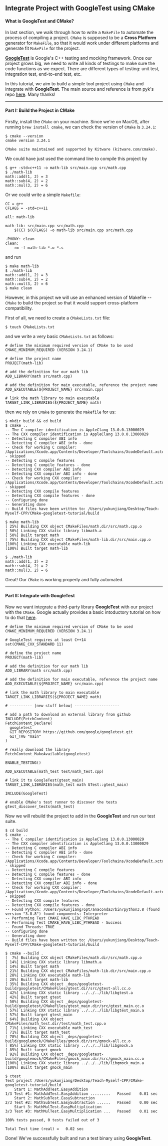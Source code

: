 ## Integrate Project with GoogleTest using CMake

#### What is GoogleTest and CMake?

In last section, we walk through how to write a `MakeFile` to automate the process of compiling a project. `CMake` is supposed to be a **Cross Platform** generator for `MakeFile`, so that it would work under different platforms and generate fit `MakeFile` for the project.

[**GoogleTest**](https://google.github.io/googletest) is Google's C++ testing and mocking framework. Once our project grows big, we need to write all kinds of testings to make sure the code functions as we expect. There are different types of testing: unit test, integration test, end-to-end test, etc.

In this tutorial, we aim to build a simple tool project using `CMake` and integrate with **GoogleTest**. The main source and reference is from pyk's repo [here](https://github.com/pyk/cmake-tutorial). Many thanks!

---

#### Part I: Build the Project in CMake

Firstly, install the `CMake` on your machine. Since we're on MacOS, after running `brew install cmake`, we can check the version of `CMake` is `3.24.1`:

```console
$ cmake --version
cmake version 3.24.1

CMake suite maintained and supported by Kitware (kitware.com/cmake).
```

We could have just used the command line to compile this project by

```console
$ g++ -std=c++11 -o math-lib src/main.cpp src/math.cpp
$ ./math-lib
math::add(1, 2) = 3
math::sub(4, 2) = 2
math::mul(3, 2) = 6
```

Or we could write a simple `Makefile`:

```console
CC = g++
CFLAGS = -std=c++11

all: math-lib

math-lib: src/main.cpp src/math.cpp
 	$(CC) $(CFLAGS) -o math-lib src/main.cpp src/math.cpp

.PHONY: clean
clean:
 	rm -f math-lib *.o *.s
```

and run

```console
$ make math-lib
$ ./math-lib
math::add(1, 2) = 3
math::sub(4, 2) = 2
math::mul(3, 2) = 6
$ make clean
```

However, in this project we will use an enhanced version of Makefile -- `CMake` to build the project so that it would support cross-platform compatibility.

First of all, we need to create a `CMakeLists.txt` file:

```console
$ touch CMakeLists.txt
```

and we write a very basic `CMakeLists.txt` as follows:

```console
# define the minimum required version of CMake to be used
CMAKE_MINIMUM_REQUIRED (VERSION 3.24.1)

# define the project name
PROJECT(math-lib)

# add the definition for our math lib
ADD_LIBRARY(math src/math.cpp)

# add the definition for main executable, reference the project name
ADD_EXECUTABLE(${PROJECT_NAME} src/main.cpp)

# link the math library to main executable
TARGET_LINK_LIBRARIES(${PROJECT_NAME} math)
```

then we rely on `CMake` to generate the `Makefile` for us:

```console
$ mkdir build && cd build
$ cmake ..
-- The C compiler identification is AppleClang 13.0.0.13000029
-- The CXX compiler identification is AppleClang 13.0.0.13000029
-- Detecting C compiler ABI info
-- Detecting C compiler ABI info - done
-- Check for working C compiler: /Applications/Xcode.app/Contents/Developer/Toolchains/XcodeDefault.xctoolchain/usr/bin/cc - skipped
-- Detecting C compile features
-- Detecting C compile features - done
-- Detecting CXX compiler ABI info
-- Detecting CXX compiler ABI info - done
-- Check for working CXX compiler: /Applications/Xcode.app/Contents/Developer/Toolchains/XcodeDefault.xctoolchain/usr/bin/c++ - skipped
-- Detecting CXX compile features
-- Detecting CXX compile features - done
-- Configuring done
-- Generating done
-- Build files have been written to: /Users/yukunjiang/Desktop/Teach-Myself-CPP/CMake-googletest-tutorial/build

$ make math-lib
[ 25%] Building CXX object CMakeFiles/math.dir/src/math.cpp.o
[ 50%] Linking CXX static library libmath.a
[ 50%] Built target math
[ 75%] Building CXX object CMakeFiles/math-lib.dir/src/main.cpp.o
[100%] Linking CXX executable math-lib
[100%] Built target math-lib

$ ./math-lib
math::add(1, 2) = 3
math::sub(4, 2) = 2
math::mul(3, 2) = 6
```
Great! Our `CMake` is working properly and fully automated.

---

#### Part II: Integrate with GoogleTest

Now we want integrate a third-party library **GoogleTest** with our project with the `CMake`. Google actually provides a basic intoductory tutorial on how to do that [here](https://google.github.io/googletest/quickstart-cmake.html).

```console
# define the minimum required version of CMake to be used
CMAKE_MINIMUM_REQUIRED (VERSION 3.24.1)

# GoogleTest requires at least C++14
set(CMAKE_CXX_STANDARD 11)

# define the project name
PROJECT(math-lib)

# add the definition for our math lib
ADD_LIBRARY(math src/math.cpp)

# add the definition for main executable, reference the project name
ADD_EXECUTABLE(${PROJECT_NAME} src/main.cpp)

# link the math library to main executable
TARGET_LINK_LIBRARIES(${PROJECT_NAME} math)

# ---------- |new stuff below| --------------------

# add a path to download an external library from github
INCLUDE(FetchContent)
FetchContent_Declare(
  googletest
  GIT_REPOSITORY https://github.com/google/googletest.git
  GIT_TAG "main"
)

# really download the library
FetchContent_MakeAvailable(googletest)

ENABLE_TESTING()

ADD_EXECUTABLE(math_test test/math_test.cpp)

# link it to GoogleTest(gtest_main)
TARGET_LINK_LIBRARIES(math_test math GTest::gtest_main)

INCLUDE(GoogleTest)

# enable CMake's test runner to discover the tests
gtest_discover_tests(math_test)
```

Now we will rebuild the project to add in the **GoogleTest** and run our test suite.

```console
$ cd build
$ cmake ..
-- The C compiler identification is AppleClang 13.0.0.13000029
-- The CXX compiler identification is AppleClang 13.0.0.13000029
-- Detecting C compiler ABI info
-- Detecting C compiler ABI info - done
-- Check for working C compiler: /Applications/Xcode.app/Contents/Developer/Toolchains/XcodeDefault.xctoolchain/usr/bin/cc - skipped
-- Detecting C compile features
-- Detecting C compile features - done
-- Detecting CXX compiler ABI info
-- Detecting CXX compiler ABI info - done
-- Check for working CXX compiler: /Applications/Xcode.app/Contents/Developer/Toolchains/XcodeDefault.xctoolchain/usr/bin/c++ - skipped
-- Detecting CXX compile features
-- Detecting CXX compile features - done
-- Found Python: /Users/yukunjiang/opt/anaconda3/bin/python3.8 (found version "3.8.8") found components: Interpreter 
-- Performing Test CMAKE_HAVE_LIBC_PTHREAD
-- Performing Test CMAKE_HAVE_LIBC_PTHREAD - Success
-- Found Threads: TRUE  
-- Configuring done
-- Generating done
-- Build files have been written to: /Users/yukunjiang/Desktop/Teach-Myself-CPP/CMake-googletest-tutorial/build

$ cmake --build .
[  7%] Building CXX object CMakeFiles/math.dir/src/math.cpp.o
[ 14%] Linking CXX static library libmath.a
[ 14%] Built target math
[ 21%] Building CXX object CMakeFiles/math-lib.dir/src/main.cpp.o
[ 28%] Linking CXX executable math-lib
[ 28%] Built target math-lib
[ 35%] Building CXX object _deps/googletest-build/googletest/CMakeFiles/gtest.dir/src/gtest-all.cc.o
[ 42%] Linking CXX static library ../../../lib/libgtest.a
[ 42%] Built target gtest
[ 50%] Building CXX object _deps/googletest-build/googletest/CMakeFiles/gtest_main.dir/src/gtest_main.cc.o
[ 57%] Linking CXX static library ../../../lib/libgtest_main.a
[ 57%] Built target gtest_main
[ 64%] Building CXX object CMakeFiles/math_test.dir/test/math_test.cpp.o
[ 71%] Linking CXX executable math_test
[ 71%] Built target math_test
[ 78%] Building CXX object _deps/googletest-build/googlemock/CMakeFiles/gmock.dir/src/gmock-all.cc.o
[ 85%] Linking CXX static library ../../../lib/libgmock.a
[ 85%] Built target gmock
[ 92%] Building CXX object _deps/googletest-build/googlemock/CMakeFiles/gmock_main.dir/src/gmock_main.cc.o
[100%] Linking CXX static library ../../../lib/libgmock_main.a
[100%] Built target gmock_main

$ ctest
Test project /Users/yukunjiang/Desktop/Teach-Myself-CPP/CMake-googletest-tutorial/build
    Start 1: MathAddTest.EasyAddition
1/3 Test #1: MathAddTest.EasyAddition .........   Passed    0.01 sec
    Start 2: MathSubTest.EasySubtraction
2/3 Test #2: MathSubTest.EasySubtraction ......   Passed    0.00 sec
    Start 3: MathMulTest.EasyMultiplication
3/3 Test #3: MathMulTest.EasyMultiplication ...   Passed    0.01 sec

100% tests passed, 0 tests failed out of 3

Total Test time (real) =   0.02 sec
```

Done! We've successfully built and run a test binary using **GoogleTest**.
